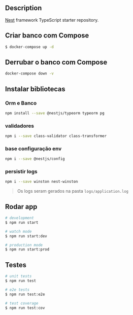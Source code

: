 ## Description

[Nest](https://github.com/nestjs/nest) framework TypeScript starter repository.

## Criar banco com Compose

```bash
$ docker-compose up -d
```

## Derrubar o banco com Compose

```bash
docker-compose down -v
```

## Instalar bibliotecas

### Orm e Banco

```bash
npm install --save @nestjs/typeorm typeorm pg
```

### validadores

```bash
npm i --save class-validator class-transformer
```

### base configuração env

```bash
npm i --save @nestjs/config
```

### persistir logs

```bash
npm i --save winston nest-winston
```

> Os logs seram gerados na pasta `logs/application.log`

## Rodar app

```bash
# development
$ npm run start

# watch mode
$ npm run start:dev

# production mode
$ npm run start:prod
```

## Testes

```bash
# unit tests
$ npm run test

# e2e tests
$ npm run test:e2e

# test coverage
$ npm run test:cov
```
